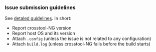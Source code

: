 ### Issue submission guidelines
See [detaled guidelines](http://crosstool-ng.github.io/support/). In short:
- Report crosstool-NG version
- Report host OS and its version
- Attach `.config` (unless the issue is not related to any configuration)
- Attach `build.log` (unless crosstool-NG fails before the build starts)
